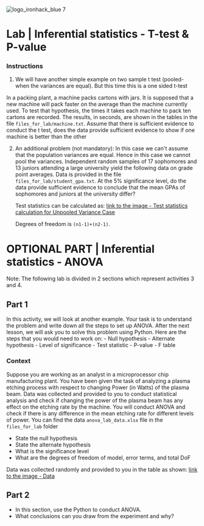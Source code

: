 ![logo_ironhack_blue 7](https://user-images.githubusercontent.com/23629340/40541063-a07a0a8a-601a-11e8-91b5-2f13e4e6b441.png)

# Lab | Inferential statistics - T-test & P-value

### Instructions

1. We will have another simple example on two sample t test (pooled- when the variances are equal). But this time this is a one sided t-test

In a packing plant, a machine packs cartons with jars. It is supposed that a new machine will pack faster on the average than the machine currently used. To test that hypothesis, the times it takes each machine to pack ten cartons are recorded. The results, in seconds, are shown in the tables in the file `files_for_lab/machine.txt`.
Assume that there is sufficient evidence to conduct the t test, does the data provide sufficient evidence to show if one machine is better than the other

2. An additional problem (not mandatory): In this case we can't assume that the population variances are equal. Hence in this case we cannot pool the variances.
   Independent random samples of 17 sophomores and 13 juniors attending a large university yield the following data on grade point averages. Data is provided in the file `files_for_lab/student_gpa.txt`.
   At the 5% significance level, do the data provide sufficient evidence to conclude that the mean GPAs of sophomores and juniors at the university differ?

   Test statistics can be calculated as: [link to the image - Test statistics calculation for Unpooled Variance Case](https://education-team-2020.s3-eu-west-1.amazonaws.com/data-analytics/7.04/7.04-unpooled_variances.png)

   Degrees of freedom is `(n1-1)+(n2-1)`.


# OPTIONAL PART | Inferential statistics - ANOVA

Note: The following lab is divided in 2 sections which represent activities 3 and 4.

## Part 1

In this activity, we will look at another example. Your task is to understand the problem and write down all the steps to set up ANOVA. After the next lesson, we will ask you to solve this problem using Python. Here are the steps that you would need to work on:
    - Null hypothesis
    - Alternate hypothesis
    - Level of significance
    - Test statistic
    - P-value
    - F table

### Context

Suppose you are working as an analyst in a microprocessor chip manufacturing plant. You have been given the task of analyzing a plasma etching process with respect to changing Power (in Watts) of the plasma beam. Data was collected and provided to you to conduct statistical analysis and check if changing the power of the plasma beam has any effect on the etching rate by the machine. You will conduct ANOVA and check if there is any difference in the mean etching rate for different levels of power. You can find the data `anova_lab_data.xlsx` file in the `files_for_lab` folder  

- State the null hypothesis
- State the alternate hypothesis
- What is the significance level
- What are the degrees of freedom of model, error terms, and total DoF

Data was collected randomly and provided to you in the table as shown: [link to the image - Data](https://education-team-2020.s3-eu-west-1.amazonaws.com/data-analytics/7.05/7.05-lab_data.png)


## Part 2

- In this section, use the Python to conduct ANOVA.
- What conclusions can you draw from the experiment and why?
